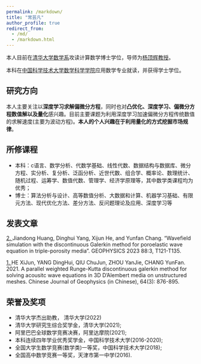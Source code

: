 ```yaml
---
permalink: /markdown/
title: "常芸凡"
author_profile: true
redirect_from: 
  - /md/
  - /markdown.html
---
```


本人目前在[清华大学](https://www.tsinghua.edu.cn/)[数学系](https://math.tsinghua.edu.cn/)攻读计算数学博士学位，导师为[杨顶辉教授](https://baike.baidu.com/item/%E6%9D%A8%E9%A1%B6%E8%BE%89/5347265?fr=aladdin)。

本科在[中国科学技术大学](https://www.ustc.edu.cn/)[数学科学学院](https://math.ustc.edu.cn/)应用数学专业就读，并获得学士学位。

## 研究方向
本人主要关注以**深度学习求解偏微分方程**，同时也对**凸优化、深度学习、偏微分方程数值解以及量化**感兴趣。目前主要课题为利用深度学习加速偏微分方程传统数值的求解速度(主要为波动方程)。**本人的个人兴趣在于利用量化的方式挖掘市场规律**。

## 所修课程
* 本科：c语言、数学分析、代数学基础、线性代数、数据结构与数据库、微分方程、实分析、复分析、泛函分析、近世代数、组合学、概率论、数理统计、随机过程、运筹学、数值代数、管理学、经济学原理等，其中数学类课程均为优秀；
* 博士：算法分析与设计、高等数值分析、大数据和计算、机器学习基础、有限元方法、现代优化方法、差分方法、反问题理论及应用、深度学习等

## 发表文章
[2. ](https://library.seg.org/doi/10.1190/geo2022-0497.1)Jiandong Huang, Dinghui Yang, Xijun He, and Yunfan Chang. “Wavefield simulation with the discontinuous Galerkin method for poroelastic wave equation in triple-porosity media”. GEOPHYSICS 2023 88:3, T121-T135.

[1. ](http://manu39.magtech.com.cn/Geophy/CN/abstract/abstract15778.shtml)HE XiJun, YANG DingHui, QIU ChuJun, ZHOU YanJie, CHANG YunFan. 2021. A parallel weighted Runge-Kutta discontinuous galerkin method for solving acousitc wave equations in 3D D’Alembert media on unstructured meshes. Chinese Journal of Geophysics (in Chinese), 64(3): 876-895.

## 荣誉及奖项
* 清华大学杰出助教， 清华大学(2022)
* 清华大学研究生综合奖学金，清华大学(2021);
* 阿里巴巴全球数学竞赛决赛，阿里达摩院(2021);
* 本科连续四年学业优秀奖学金，中国科学技术大学(2016-2020);
* 全国大学生数学竞赛(数学类)一等奖，中国科学技术大学(2018);
* 全国高中数学竞赛一等奖，天津市第一中学(2016).
